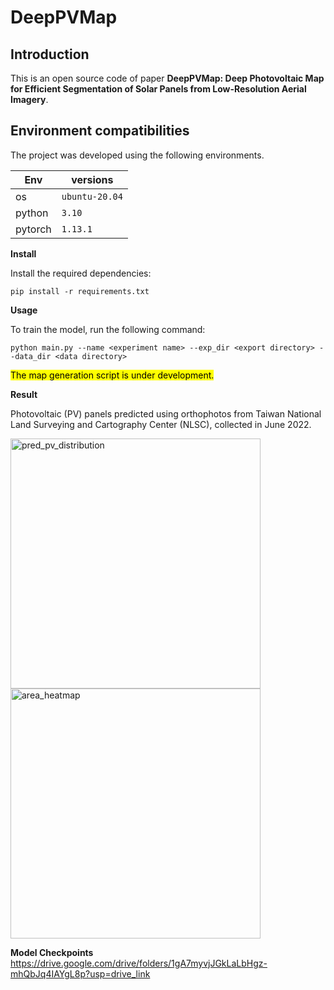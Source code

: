 # DeepPVMap
## Introduction
This is an open source code of paper **DeepPVMap: Deep Photovoltaic Map for Efficient Segmentation of Solar Panels from Low-Resolution Aerial Imagery**. 

## Environment compatibilities

The project was developed using the following environments.

| Env | versions |
| --- | --- |
| os  | `ubuntu-20.04` |
| python | `3.10` |
| pytorch | `1.13.1` |

**Install**

Install the required dependencies:
```
pip install -r requirements.txt
```
**Usage**

To train the model, run the following command:
```
python main.py --name <experiment name> --exp_dir <export directory> --data_dir <data directory>
```

<mark>The map generation script is under development.</mark>

**Result**

Photovoltaic (PV) panels predicted using orthophotos from Taiwan National Land Surveying and Cartography Center (NLSC), collected in June 2022.

<img src="https://github.com/Comet0322/DeepPVMap/assets/89444006/9555d7f1-578c-4c4e-947e-9e6a758ac1c8" alt="pred_pv_distribution" width="400"/>

<img src="https://github.com/Comet0322/DeepPVMap/assets/89444006/6dde8df6-e601-4487-874a-2c3361228cd3" alt="area_heatmap" width="400"/>

**Model Checkpoints**
https://drive.google.com/drive/folders/1gA7myvjJGkLaLbHgz-mhQbJq4IAYgL8p?usp=drive_link
